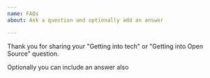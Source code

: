 ```yaml
---
name: FAQs
about: Ask a question and optionally add an answer

---
```


Thank you for sharing your "Getting into tech" or "Getting into Open Source" question.

Optionally you can include an answer also
